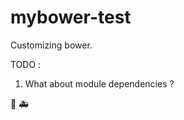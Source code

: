 # mybower-test

Customizing bower.

TODO : 
1) What about module dependencies ?

:tada:
:ambulance:
